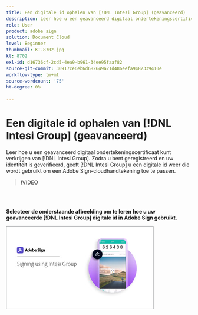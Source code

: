 ```yaml
---
title: Een digitale id ophalen van [!DNL Intesi Group] (geavanceerd)
description: Leer hoe u een geavanceerd digitaal ondertekeningscertificaat kunt verkrijgen van [!DNL Intesi Group]
role: User
product: adobe sign
solution: Document Cloud
level: Beginner
thumbnail: KT-8702.jpg
kt: 8702
exl-id: d16736cf-2cd5-4ea9-b961-34ee95faaf82
source-git-commit: 30917ce6eb6d682649a21d486eefa9482339410e
workflow-type: tm+mt
source-wordcount: '75'
ht-degree: 0%

---
```


# Een digitale id ophalen van [!DNL Intesi Group] (geavanceerd)

Leer hoe u een geavanceerd digitaal ondertekeningscertificaat kunt verkrijgen van [!DNL Intesi Group]. Zodra u bent geregistreerd en uw identiteit is geverifieerd, geeft [!DNL Intesi Group] u een digitale id weer die wordt gebruikt om een Adobe Sign-cloudhandtekening toe te passen.

>[!VIDEO](https://video.tv.adobe.com/v/337065?hidetitle=true)

<br> 

**Selecteer de onderstaande afbeelding om te leren hoe u uw geavanceerde  [!DNL Intesi Group] digitale id in Adobe Sign gebruikt.**

[![afbeelding](assets/IntesiSign_400.png)](intesi-sign.md)
